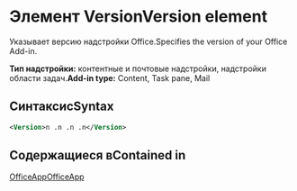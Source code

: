 # <a name="version-element"></a><span data-ttu-id="79e09-101">Элемент Version</span><span class="sxs-lookup"><span data-stu-id="79e09-101">Version element</span></span>

<span data-ttu-id="79e09-102">Указывает версию надстройки Office.</span><span class="sxs-lookup"><span data-stu-id="79e09-102">Specifies the version of your Office Add-in.</span></span>

<span data-ttu-id="79e09-103">**Тип надстройки:** контентные и почтовые надстройки, надстройки области задач.</span><span class="sxs-lookup"><span data-stu-id="79e09-103">**Add-in type:** Content, Task pane, Mail</span></span>

## <a name="syntax"></a><span data-ttu-id="79e09-104">Синтаксис</span><span class="sxs-lookup"><span data-stu-id="79e09-104">Syntax</span></span>

```XML
<Version>n .n .n .n</Version>
```

## <a name="contained-in"></a><span data-ttu-id="79e09-105">Содержащиеся в</span><span class="sxs-lookup"><span data-stu-id="79e09-105">Contained in</span></span>

[<span data-ttu-id="79e09-106">OfficeApp</span><span class="sxs-lookup"><span data-stu-id="79e09-106">OfficeApp</span></span>](officeapp.md)

